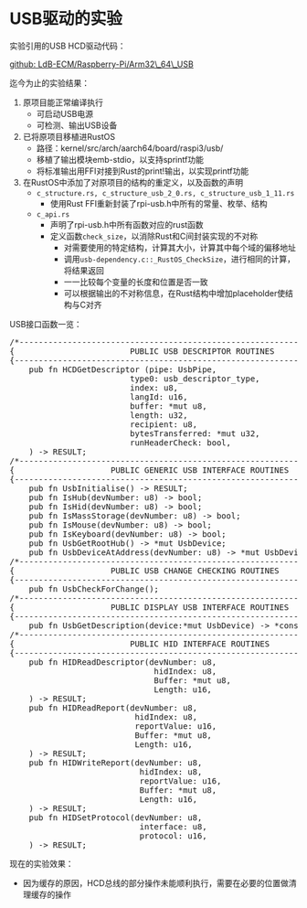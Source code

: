# USB驱动的实验 #

实验引用的USB HCD驱动代码：

[github: LdB-ECM/Raspberry-Pi/Arm32\\_64\\_USB](https://github.com/LdB-ECM/Raspberry-Pi/tree/master/Arm32_64_USB)

迄今为止的实验结果：

1. 原项目能正常编译执行
	- 可启动USB电源
	- 可检测、输出USB设备
2. 已将原项目移植进RustOS
	- 路径：kernel/src/arch/aarch64/board/raspi3/usb/
	- 移植了输出模块emb-stdio，以支持sprintf功能
	- 将标准输出用FFI对接到Rust的print!输出，以实现printf功能
3. 在RustOS中添加了对原项目的结构的重定义，以及函数的声明
	- `c_structure.rs, c_structure_usb_2_0.rs, c_structure_usb_1_11.rs`
		- 使用Rust FFI重新封装了rpi-usb.h中所有的常量、枚举、结构
	- `c_api.rs`
		- 声明了rpi-usb.h中所有函数对应的rust函数
		- 定义函数`check_size`，以消除Rust和C间封装实现的不对称
			- 对需要使用的特定结构，计算其大小，计算其中每个域的偏移地址
			- 调用`usb-dependency.c::_RustOS_CheckSize`，进行相同的计算，将结果返回
			- 一一比较每个变量的长度和位置是否一致
			- 可以根据输出的不对称信息，在Rust结构中增加placeholder使结构与C对齐

USB接口函数一览：
<pre>
/*--------------------------------------------------------------------------}
{                        PUBLIC USB DESCRIPTOR ROUTINES                     }
{--------------------------------------------------------------------------*/
    pub fn HCDGetDescriptor (pipe: UsbPipe,                         // Pipe structure to send message thru (really just uint32_t)
                         type0: usb_descriptor_type,                // The type of descriptor
                         index: u8,                                 // The index of the type descriptor
                         langId: u16,                               // The language id
                         buffer: *mut u8,                           // Buffer to recieve descriptor
                         length: u32,                               // Maximumlength of descriptor
                         recipient: u8,                             // Recipient flags
                         bytesTransferred: *mut u32,                // Value at pointer will be updated with bytes transfered to/from buffer (NULL to ignore)
                         runHeaderCheck: bool,                      // Whether to run header check
    ) -> RESULT;
/*--------------------------------------------------------------------------}
{                    PUBLIC GENERIC USB INTERFACE ROUTINES                  }
{--------------------------------------------------------------------------*/
    pub fn UsbInitialise() -> RESULT;
    pub fn IsHub(devNumber: u8) -> bool;
    pub fn IsHid(devNumber: u8) -> bool;
    pub fn IsMassStorage(devNumber: u8) -> bool;
    pub fn IsMouse(devNumber: u8) -> bool;
    pub fn IsKeyboard(devNumber: u8) -> bool;
    pub fn UsbGetRootHub() -> *mut UsbDevice;
    pub fn UsbDeviceAtAddress(devNumber: u8) -> *mut UsbDevice;
/*--------------------------------------------------------------------------}
{                    PUBLIC USB CHANGE CHECKING ROUTINES                    }
{--------------------------------------------------------------------------*/
    pub fn UsbCheckForChange();
/*--------------------------------------------------------------------------}
{                    PUBLIC DISPLAY USB INTERFACE ROUTINES                  }
{--------------------------------------------------------------------------*/
    pub fn UsbGetDescription(device:*mut UsbDevice) -> *const u8;
/*--------------------------------------------------------------------------}
{                        PUBLIC HID INTERFACE ROUTINES                      }
{--------------------------------------------------------------------------*/
    pub fn HIDReadDescriptor(devNumber: u8,                         // Device number (address) of the device to read 
                              hidIndex: u8,                         // Which hid configuration information is requested from
                              Buffer: *mut u8,                      // Pointer to a buffer to receive the descriptor
                              Length: u16,                          // Maxium length of the buffer
    ) -> RESULT;
    pub fn HIDReadReport(devNumber: u8,                             // Device number (address) of the device to read
                          hidIndex: u8,                             // Which hid configuration information is requested from
                          reportValue: u16,                         // Hi byte = enum HidReportType  Lo Byte = Report Index (0 = default)  
                          Buffer: *mut u8,                          // Pointer to a buffer to recieve the report
                          Length: u16,                              // Length of the report
    ) -> RESULT;
    pub fn HIDWriteReport(devNumber: u8,                            // Device number (address) of the device to write report to
                           hidIndex: u8,                            // Which hid configuration information is writing to
                           reportValue: u16,                        // Hi byte = enum HidReportType  Lo Byte = Report Index (0 = default) 
                           Buffer: *mut u8,                         // Pointer to a buffer containing the report
                           Length: u16,                             // Length of the report
    ) -> RESULT;
    pub fn HIDSetProtocol(devNumber: u8,                            // Device number (address) of the device
                           interface: u8,                           // Interface number to change protocol on
                           protocol: u16,                           // The protocol number request
    ) -> RESULT;
</pre>

现在的实验效果：

- 因为缓存的原因，HCD总线的部分操作未能顺利执行，需要在必要的位置做清理缓存的操作
